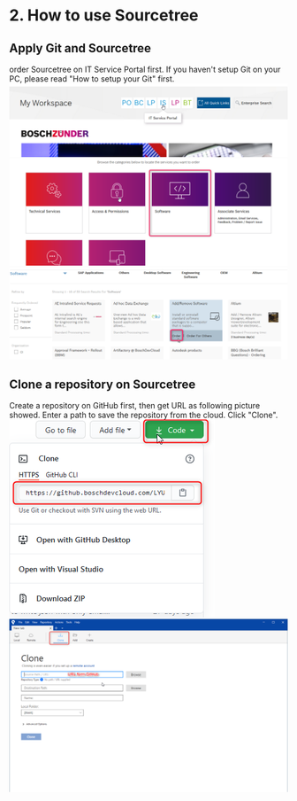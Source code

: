 # 2. How to use Sourcetree
## Apply Git and Sourcetree
order Sourcetree on IT Service Portal first.  If you haven't setup Git on your PC, please read "How to setup your Git" first.
![图片](img\image2021-12-6_15-39-56.png)
![图片](img\image2021-12-6_15-48-36.png)
![图片](img\image2021-12-6_15-49-44.png)


## Clone a repository on Sourcetree


Create a repository on GitHub first, then get URL as following picture showed.  Enter a path to save the repository from the cloud. Click "Clone".
![图片](img\image2021-12-8_13-48-35.png)
![图片](img\image2021-12-8_13-43-13.png)



